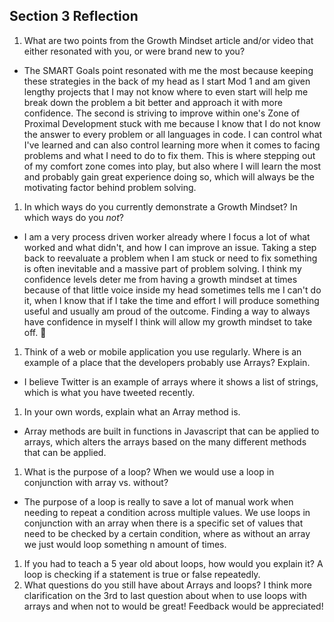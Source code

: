 ## Section 3 Reflection

1. What are two points from the Growth Mindset article and/or video that either resonated with you, or were brand new to you?
- The SMART Goals point resonated with me the most because keeping these strategies in the back of my head as I start Mod 1 and am given lengthy projects that I may not know where to even start will help me break down the problem a bit better and approach it with more confidence. The second is striving to improve within one's Zone of Proximal Development stuck with me because I know that I do not know the answer to every problem or all languages in code. I can control what I've learned and can also control learning more when it comes to facing problems and what I need to do to fix them. This is where stepping out of my comfort zone comes into play, but also where I will learn the most and probably gain great experience doing so, which will always be the motivating factor behind problem solving.
1. In which ways do you currently demonstrate a Growth Mindset? In which ways do you _not_?
- I am a very process driven worker already where I focus a lot of what worked and what didn't, and how I can improve an issue. Taking a step back to reevaluate a problem when I am stuck or need to fix something is often inevitable and a massive part of problem solving. I think my confidence levels deter me from having a growth mindset at times because of that little voice inside my head sometimes tells me I can't do it, when I know that if I take the time and effort I will produce something useful and usually am proud of the outcome. Finding a way to always have confidence in myself I think will allow my growth mindset to take off. 🚀
1. Think of a web or mobile application you use regularly. Where is an example of a place that the developers probably use Arrays? Explain.
- I believe Twitter is an example of arrays where it shows a list of strings, which is what you have tweeted recently.
1. In your own words, explain what an Array method is.
- Array methods are built in functions in Javascript that can be applied to arrays, which alters the arrays based on the many different methods that can be applied.
1. What is the purpose of a loop? When we would use a loop in conjunction with array vs. without?
- The purpose of a loop is really to save a lot of manual work when needing to repeat a condition across multiple values. We use loops in conjunction with an array when there is a specific set of values that need to be checked by a certain condition, where as without an array we just would loop something n amount of times.
1. If you had to teach a 5 year old about loops, how would you explain it?
A loop is checking if a statement is true or false repeatedly.
1. What questions do you still have about Arrays and loops?
I think more clarification on the 3rd to last question about when to use loops with arrays and when not to would be great! Feedback would be appreciated!
